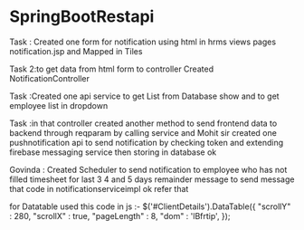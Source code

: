# SpringBootRestapi
Task : Created one form for notification using html in hrms views pages notification.jsp and Mapped in Tiles 

Task 2:to get data from html form to controller Created NotificationController 

Task :Created one api service to get List from Database show and to get employee list in dropdown 

Task :in that controller created another method to send frontend data to backend through reqparam by calling 
service and Mohit sir created one pushnotification api to send notification by checking token and extending 
firebase messaging service then storing in database ok 

Govinda : Created Scheduler to send notification to employee who has not filled timesheet for last 3 4 and 5 days remainder message to send message that code in notificationserviceimpl ok refer that 


for Datatable used this code in js :-
$('#ClientDetails').DataTable({
			"scrollY" : 280,
			"scrollX" : true,
			"pageLength" : 8,
			"dom" : 'lBfrtip',
		});
	 
